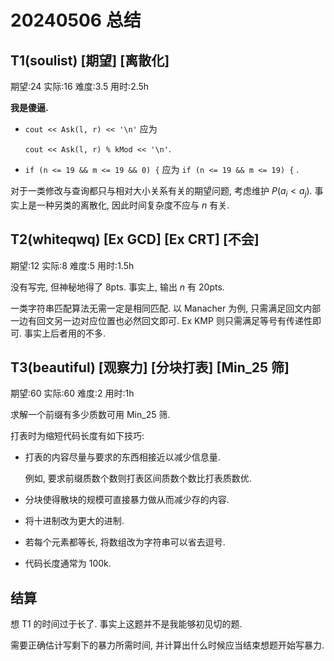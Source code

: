 # 20240506 总结

## T1(soulist) [期望] [离散化]

期望:24 实际:16 难度:3.5 用时:2.5h

**我是傻逼.**

- `cout << Ask(l, r) << '\n'` 应为 
  
  `cout << Ask(l, r) % kMod << '\n'`.

- `if (n <= 19 && m <= 19 && 0) {` 应为
  `if (n <= 19 && m <= 19) {` .

对于一类修改与查询都只与相对大小关系有关的期望问题, 考虑维护 $P(a_i < a_j)$. 事实上是一种另类的离散化, 因此时间复杂度不应与 $n$ 有关.

## T2(whiteqwq) [Ex GCD] [Ex CRT] [不会]

期望:12 实际:8 难度:5 用时:1.5h

没有写完, 但神秘地得了 8pts. 事实上, 输出 $n$ 有 20pts.

一类字符串匹配算法无需一定是相同匹配. 以 Manacher 为例, 只需满足回文内部一边有回文另一边对应位置也必然回文即可. Ex KMP 则只需满足等号有传递性即可. 事实上后者用的不多.

## T3(beautiful) [观察力] [分块打表] [Min_25 筛]

期望:60 实际:60 难度:2 用时:1h

求解一个前缀有多少质数可用 Min_25 筛.

打表时为缩短代码长度有如下技巧:

- 打表的内容尽量与要求的东西相接近以减少信息量.
  
  例如, 要求前缀质数个数则打表区间质数个数比打表质数优.

- 分块使得散块的规模可直接暴力做从而减少存的内容.

- 将十进制改为更大的进制.

- 若每个元素都等长, 将数组改为字符串可以省去逗号.

- 代码长度通常为 100k.

## 结算

想 T1 的时间过于长了. 事实上这题并不是我能够初见切的题.

需要正确估计写剩下的暴力所需时间, 并计算出什么时候应当结束想题开始写暴力.
